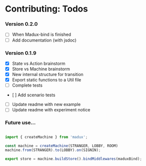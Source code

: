
# Contributing: Todos

### Version 0.2.0
- [ ] When Madux-bind is finished
- [ ] Add documentation (with jsdoc)

### Version 0.1.9
- [x] State vs Action brainstorm
- [x] Store vs Machine brainstorm
- [x] New internal structure for transition
- [x] Export static functions to a Util file
- [ ] Complete tests
- [ ] Add scenario tests
- [ ] Update readme with new example
- [ ] Update readme with experiment notice

### Future use...

```js

import { createMachine } from 'madux';

const machine = createMachine(STRANGER, LOBBY, ROOM)
machine.from(STRANGER).to(LOBBY).on(SIGNIN);

export store = machine.buildStore().bindMiddlewares(maduxBind);

```
